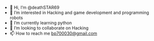- 👋 Hi, I’m @deathSTAR69
- 👀 I’m interested in Hacking and game development and programming robots
- 🌱 I’m currently learning python
- 💞️ I’m looking to collaborate on Hacking
- 📫 How to reach me bp700030@gmail.com

<!---
deathSTAR69/I'm just here cuz I clicked "Connect GitHub" on my programming hero terminal
--->
